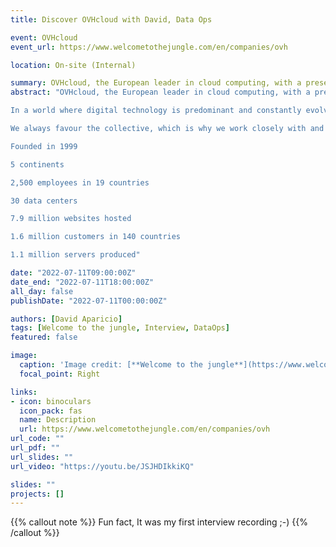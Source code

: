 ```yaml
---
title: Discover OVHcloud with David, Data Ops

event: OVHcloud
event_url: https://www.welcometothejungle.com/en/companies/ovh

location: On-site (Internal)

summary: OVHcloud, the European leader in cloud computing, with a presence in 15 countries and customers in 100, provides secure, reliable and accessible hosting and cloud solutions.
abstract: "OVHcloud, the European leader in cloud computing, with a presence in 15 countries and customers in 100, provides secure, reliable and accessible hosting and cloud solutions.

In a world where digital technology is predominant and constantly evolving, we at OVHcloud believe that the future lies in an open cloud ecosystem, which allows users to fully choose how they want to manage their data.

We always favour the collective, which is why we work closely with and for our ecosystem, which is made up of our customers, our partners, institutional players and of course our employees.

Founded in 1999

5 continents

2,500 employees in 19 countries

30 data centers

7.9 million websites hosted

1.6 million customers in 140 countries

1.1 million servers produced"

date: "2022-07-11T09:00:00Z"
date_end: "2022-07-11T18:00:00Z"
all_day: false
publishDate: "2022-07-11T00:00:00Z"

authors: [David Aparicio]
tags: [Welcome to the jungle, Interview, DataOps]
featured: false

image:
  caption: 'Image credit: [**Welcome to the jungle**](https://www.welcometothejungle.com/en/companies/ovh)'
  focal_point: Right

links:
- icon: binoculars
  icon_pack: fas
  name: Description
  url: https://www.welcometothejungle.com/en/companies/ovh
url_code: ""
url_pdf: ""
url_slides: ""
url_video: "https://youtu.be/JSJHDIkkiKQ"

slides: ""
projects: []
---
```


{{% callout note %}}
Fun fact, It was my first interview recording ;-)
{{% /callout %}}
